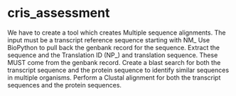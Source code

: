 # cris_assessment
We have to create a tool which creates Multiple sequence alignments.
The input must be a transcript reference sequence starting with NM_ 
Use BioPython to pull back the genbank record for the sequence. Extract the sequence and the Translation ID (NP_) and translation sequence. These MUST come from the genbank record.
Create a blast search for both the transcript sequence and the protein sequence to identify similar sequences in multiple organisms.
Perform a Clustal alignment for both the transcript sequences and the protein sequences.
